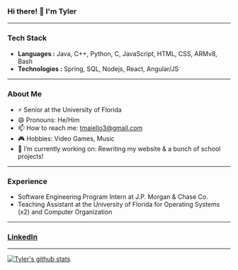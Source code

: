 ### Hi there! 👋 I'm Tyler
---
### Tech Stack
-  **Languages :** Java, C++, Python, C, JavaScript, HTML, CSS, ARMv8, Bash
-  **Technologies :** Spring, SQL, Nodejs, React, Angular/JS
---
### About Me
- ⚡  Senior at the University of Florida
- 😄  Pronouns: He/Him
- 📫  How to reach me: tmaiello3@gmail.com
- 🎮  Hobbies: Video Games, Music
- 🔭 I’m currently working on: Rewriting my website & a bunch of school projects!
---
### Experience
- Software Engineering Program Intern at J.P. Morgan & Chase Co.
- Teaching Assistant at the University of Florida for Operating Systems (x2) and Computer Organization
---
### [LinkedIn](https://www.linkedin.com/in/tyler-maiello-672446172/)
---
[![Tyler's github stats](https://github-readme-stats.vercel.app/api?username=tmaiello)](https://github.com/anuraghazra/github-readme-stats)


<!--
### Hi there 👋
**tmaiello/tmaiello** is a ✨ _special_ ✨ repository because its `README.md` (this file) appears on your GitHub profile.

Here are some ideas to get you started:

- 🔭 I’m currently working on ...
- 🌱 I’m currently learning ...
- 👯 I’m looking to collaborate on ...
- 🤔 I’m looking for help with ...
- 💬 Ask me about ...
- 📫 How to reach me: ...
- 😄 Pronouns: ...
- ⚡ Fun fact: ...
-->
